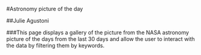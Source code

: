#Astronomy picture of the day

##Julie Agustoni

###This page displays a gallery of the picture from the NASA astronomy picture of the days from the last 30 days and allow the user to interact with the data by filtering them by keywords.